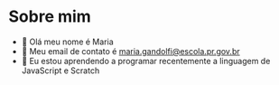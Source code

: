 # Sobre mim 

- 👋 Olá meu nome é Maria
- 👀 Meu email de contato é maria.gandolfi@escola.pr.gov.br
- 🌱 Eu estou aprendendo a programar recentemente a linguagem de JavaScript e Scratch

<!---
22Blue22/22Blue22 is a ✨ special ✨ repository because its `README.md` (this file) appears on your GitHub profile.
You can click the Preview link to take a look at your changes.
--->
